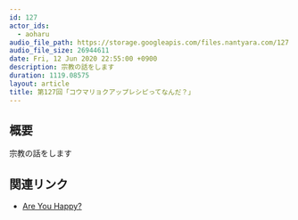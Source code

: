 ```yaml
---
id: 127
actor_ids:
  - aoharu
audio_file_path: https://storage.googleapis.com/files.nantyara.com/127.mp3
audio_file_size: 26944611
date: Fri, 12 Jun 2020 22:55:00 +0900
description: 宗教の話をします
duration: 1119.08575
layout: article
title: 第127回「コウマリョクアップレシピってなんだ？」
---
```

## 概要

宗教の話をします

## 関連リンク

* [Are You Happy?](https://are-you-happy.com/)
